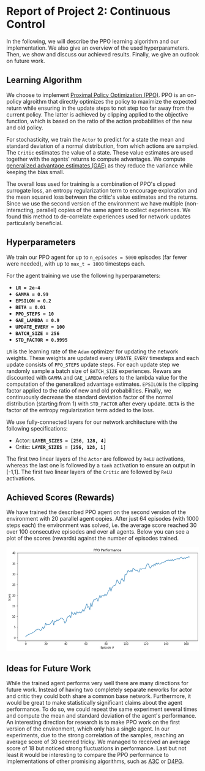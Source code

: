 [//]: # (Image References)

[image1]: doc/reward_plot.png "Rewards"

# Report of Project 2: Continuous Control

In the following, we will describe the PPO learning algorithm and our implementation. We also give an overview of the used hyperparameters.
Then, we show and discuss our achieved results.
Finally, we give an outlook on future work.

## Learning Algorithm

We choose to implement [Proximal Policy Optimization (PPO)](https://arxiv.org/pdf/1707.06347.pdf).
PPO is an on-policy algroithm that directly optimizes the policy to maximize the expected return while ensuring in the update steps to not step too far away from the current policy. The latter is achieved by clipping applied to the objective function, which is based on the ratio of the action probabilities of the new and old policy.

For stochasticity, we train the `Actor` to predict for a state the mean and standard deviation of a normal distribution, from which actions are sampled. The `Critic` estimates the value of a state. These value estimates are used together with the agents' returns to compute advantages. We compute [generalized advantage estimates (GAE)](https://arxiv.org/pdf/1506.02438.pdf) as they reduce the variance while keeping the bias small.

The overall loss used for training is a combination of PPO's clipped surrogate loss, an entropy regularization term to encourage exploration and the mean squared loss between the critic's value estimates and the returns.
Since we use the second version of the environment we have multiple (non-interacting, parallel) copies of the same agent to collect experiences. We found this method to de-correlate experiences used for network updates particularly beneficial.

## Hyperparameters

We train our PPO agent for up to `n_episodes = 5000` episodes (far fewer were needed), with up to `max_t = 1000` timesteps each.

For the agent training we use the following hyperparameters:

* **`LR = 2e-4`**
* **`GAMMA = 0.99`**
* **`EPSILON = 0.2`**
* **`BETA = 0.01`**
* **`PPO_STEPS = 10`**
* **`GAE_LAMBDA = 0.9`**
* **`UPDATE_EVERY = 100`**
* **`BATCH_SIZE = 256`**
* **`STD_FACTOR = 0.9995`**

`LR` is the learning rate of the `Adam` optimizer for updating the network weights. These weights are updated every `UPDATE_EVERY` timesteps and each update consists of `PPO_STEPS` update steps. For each update step we randomly sample a batch size of `BATCH_SIZE` experiences.
Rewars are discounted with `GAMMA` and `GAE_LAMBDA` refers to the lambda value for the computation of the generalized advantage estimates. `EPSILON` is the clipping factor applied to the ratio of new and old probabilities. Finally, we continuously decrease the standard deviation factor of the normal distribution (starting from 1) with `STD_FACTOR` after every update. `BETA` is the factor of the entropy regularization term added to the loss.

We use fully-connected layers for our network architecture with the following specifications:

* Actor: **`LAYER_SIZES = [256, 128, 4]`**
* Critic: **`LAYER_SIZES = [256, 128, 1]`**

The first two linear layers of the `Actor` are followed by `ReLU` activations, whereas the last one is followed by a `tanh` activation to ensure an output in [-1,1].
The first two linear layers of the `Critic` are followed by `ReLU` activations.

## Achieved Scores (Rewards)

We have trained the described PPO agent on the second version of the environment with 20 parallel agent copies. After just 64 episodes (with 1000 steps each) the environment was solved, i.e. the average score reached 30 over 100 consecutive episodes and over all agents.
Below you can see a plot of the scores (rewards) against the number of episodes trained.

![Rewards][image1]

## Ideas for Future Work

While the trained agent performs very well there are many directions for future work.
Instead of having two completely separate neworks for actor and critic they could both share a common base network.
Furthermore, it would be great to make statistically significant claims about the agent performance. To do so, we could repeat the same experiment several times and compute the mean and standard deviation of the agent's performance.
An interesting direction for research is to make PPO work on the first version of the environment, which only has a single agent. In our experiments, due to the strong correlation of the samples, reaching an average score of 30 seemed tricky. We managed to received an average score of 18 but noticed strong fluctuations in performance.
Last but not least it would be interesting to compare the PPO performance to implementations of other promising algorithms, such as [A3C](https://arxiv.org/pdf/1602.01783.pdf) or [D4PG](https://openreview.net/pdf?id=SyZipzbCb).
